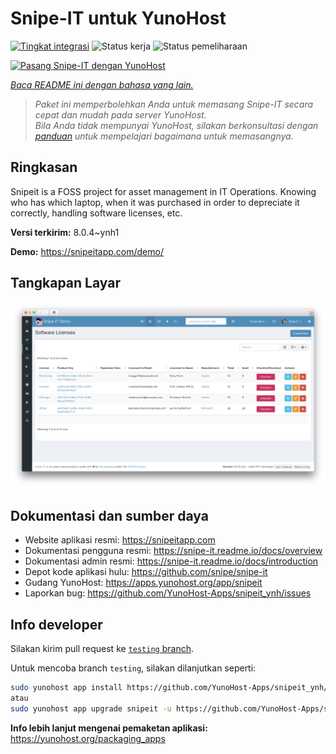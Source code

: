 <!--
N.B.: README ini dibuat secara otomatis oleh <https://github.com/YunoHost/apps/tree/master/tools/readme_generator>
Ini TIDAK boleh diedit dengan tangan.
-->

# Snipe-IT untuk YunoHost

[![Tingkat integrasi](https://apps.yunohost.org/badge/integration/snipeit)](https://ci-apps.yunohost.org/ci/apps/snipeit/)
![Status kerja](https://apps.yunohost.org/badge/state/snipeit)
![Status pemeliharaan](https://apps.yunohost.org/badge/maintained/snipeit)

[![Pasang Snipe-IT dengan YunoHost](https://install-app.yunohost.org/install-with-yunohost.svg)](https://install-app.yunohost.org/?app=snipeit)

*[Baca README ini dengan bahasa yang lain.](./ALL_README.md)*

> *Paket ini memperbolehkan Anda untuk memasang Snipe-IT secara cepat dan mudah pada server YunoHost.*  
> *Bila Anda tidak mempunyai YunoHost, silakan berkonsultasi dengan [panduan](https://yunohost.org/install) untuk mempelajari bagaimana untuk memasangnya.*

## Ringkasan

Snipeit is a FOSS project for asset management in IT Operations. Knowing who has which laptop, when it was purchased in order to depreciate it correctly, handling software licenses, etc.

**Versi terkirim:** 8.0.4~ynh1

**Demo:** <https://snipeitapp.com/demo/>

## Tangkapan Layar

![Tangkapan Layar pada Snipe-IT](./doc/screenshots/screenshot.png)

## Dokumentasi dan sumber daya

- Website aplikasi resmi: <https://snipeitapp.com>
- Dokumentasi pengguna resmi: <https://snipe-it.readme.io/docs/overview>
- Dokumentasi admin resmi: <https://snipe-it.readme.io/docs/introduction>
- Depot kode aplikasi hulu: <https://github.com/snipe/snipe-it>
- Gudang YunoHost: <https://apps.yunohost.org/app/snipeit>
- Laporkan bug: <https://github.com/YunoHost-Apps/snipeit_ynh/issues>

## Info developer

Silakan kirim pull request ke [`testing` branch](https://github.com/YunoHost-Apps/snipeit_ynh/tree/testing).

Untuk mencoba branch `testing`, silakan dilanjutkan seperti:

```bash
sudo yunohost app install https://github.com/YunoHost-Apps/snipeit_ynh/tree/testing --debug
atau
sudo yunohost app upgrade snipeit -u https://github.com/YunoHost-Apps/snipeit_ynh/tree/testing --debug
```

**Info lebih lanjut mengenai pemaketan aplikasi:** <https://yunohost.org/packaging_apps>
